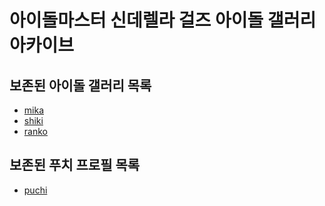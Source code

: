 # 아이돌마스터 신데렐라 걸즈 아이돌 갤러리 아카이브

## 보존된 아이돌 갤러리 목록
* [mika](idols/mika)
* [shiki](idols/shiki)
* [ranko](idols/ranko)

## 보존된 푸치 프로필 목록
* [puchi](etc/puchi/puchi)
